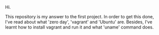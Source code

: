 Hi.

This repository is my answer to the first project. In order to get this done, I've read about what 'zero day', 'vagrant' and 'Ubuntu' are. Besides, I've learnt how to install vagrant and run it and what 'uname' command does.

